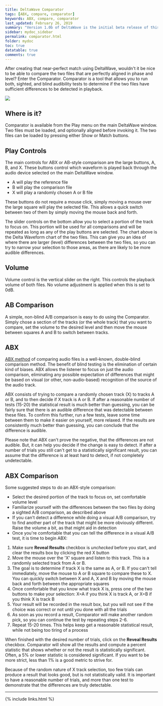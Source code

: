 ```yaml
---
title: DeltaWave Comparator
tags: [ABX, compare, comparator]
keywords: ABX, compare, comparator
last_updated: February 26, 2019
summary: "Version 1.0b of DeltaWave is the initial beta release of this software. Use at your own risk!"
sidebar: mydoc_sidebar
permalink: comparator.html
folder: mydoc
toc: true
datatable: true
comments: true
---
```


After creating that near-perfect match using DeltaWave, wouldn't it be nice to be able to compare the two files that are perfectly aligned in phase and level? Enter the Comparator. Comparator is a tool that allows you to run both, sighted, and blind audibility tests to determine if the two files have sufficient differences to be detected in playback. 

<img src="images/img10.png" style="vertical-align: middle" />

## Where is it?

Comparator is available from the Play menu on the main DeltaWave window. Two files must be loaded, and optionally aligned before invoking it. The two files can be loaded by pressing either Show or Match buttons.

## Play Controls

The main controls for ABX or AB-style comparison are the large buttons, A, B, and X. These buttons control which waveform is played back through the audio device selected on the main DeltaWave window.

* A will play the reference file
* B will play the comparison file
* X will play a randomly chosen A or B file

These buttons do not require a mouse click, simply moving a mouse over the large square will play the selected file. This allows a quick switch between two of them by simply moving the mouse back and forth.

The slider controls on the bottom allow you to select a portion of the track to focus on. This portion will be used for all comparisons and will be repeated as long as any of the play buttons are selected. The chart above is the Delta Waveform chart of the two files. This can give you an idea of where there are larger (level) differences between the two files, so you can try to narrow your selection to those areas, as there are likely to be more audible differences.

## Volume

Volume control is the vertical slider on the right. This controls the playback volume of both files. No volume adjustment is applied when this is set to 0dB.

## AB Comparison
A simple, non-blind A/B comparison is easy to do using the Comparator. Simply chose a section of the tracks (or the whole track) that you want to compare, set the volume to the desired level and then move the mouse between squares A and B to switch between tracks.

## ABX
[ABX method](https://wikipedia.org/wiki/ABX_test) of comparing audio files is a well-known, double-blind comparison method. The benefit of blind testing is the elimination of certain kind of biases. ABX allows the listener to focus on just the audio comparison, eliminating any possible expectation of differences that might be based on visual (or other, non-audio-based) recognition of the source of the audio track.

ABX consists of trying to compare a randomly chosen track (X) to tracks A or B, and to then decide if X track is A or B. If after a reasonable number of tests (15-20) the statistical result is much better than guessing, you can be fairly sure that there is an audible difference that was detectable between these files. To confirm this further, run a few tests, leave some time between them to make it easier on yourself, more relaxed. If the results are consistently much better than guessing, you can conclude that the difference is audible.

Please note that ABX can't prove the negative, that the differences are not audible. But, it can help you decide if the change is easy to detect. If after a number of trials you still can't get to a statistically significant result, you can assume that the difference is at least hard to detect, if not completely undetectable.

## ABX Comparison
Some suggested steps to do an ABX-style comparison:

* Select the desired portion of the track to focus on, set comfortable volume level
* Familiarize yourself with the differences between the two files by doing a sighted A/B comparison, as described above
* If you can't detect a difference while doing a visual A/B comparison, try to find another part of the track that might be more obviously different. Raise the volume a bit, as that might aid in detection
* Once you're comfortable that you can tell the difference in a visual A/B test, it is time to begin ABX:

1. Make sure **Reveal Results** checkbox is *unchecked* before you start, and clear the results box by clicking the red X button
2. Move the mouse over the 'X' square and listen to this track. This is a randomly selected track from A or B. 
3. The goal is to determine if track X is the same as A, or B. If you can't tell immediately, move the mouse to A or B square to compare these to X. You can quickly switch between X and A, X and B by moving the mouse back and forth between the appropriate squares
4. Once comfortable that you know what track X is, press one of the two buttons to make your selection: X=A if you think X is track A, or X=B if you think X is track B
5. Your result will be recorded in the result box, but you will not see if the choice was correct or not until you done with all the trials
6. As soon as you record a result, Comparator will make another random pick, so you can continue the test by repeating steps 2-6. 
7. Repeat 15-20 times. This helps keep get a reasonable statistical result, while not being too tiring of a process

When finished with the desired number of trials, click on the **Reveal Results** checkbox. Comparator will show all the results and compute a percent statistic that shows whether or not the result is statistically significant. Often, a 5% or lower statistic is considered significant. If you want to be more strict, less than 1% is a good metric to strive for.

Because of the random nature of X track selection, too few trials can produce a result that looks good, but is not statistically valid. It is important to have a reasonable number of trials, and more than one test to demonstrate that the differences are truly detectable.
___
{% include links.html %}
